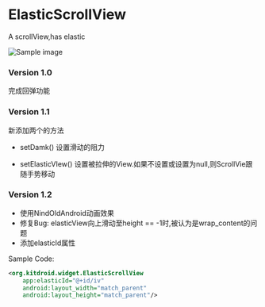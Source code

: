 # ElasticScrollView
A scrollView,has elastic

![Sample image](./image/elastic_sample.gif)

### Version 1.0
完成回弹功能

### Version 1.1
新添加两个的方法

* setDamk()
设置滑动的阻力

* setElasticVIew()
设置被拉伸的View.如果不设置或设置为null,则ScrollVie跟随手势移动

### Version 1.2

* 使用NindOldAndroid动画效果
* 修复Bug: elasticView向上滑动至height == -1时,被认为是wrap_content的问题
* 添加elasticId属性

Sample Code:
``` xml
<org.kitdroid.widget.ElasticScrollView
    app:elasticId="@+id/iv"
    android:layout_width="match_parent"
    android:layout_height="match_parent"/>
```
